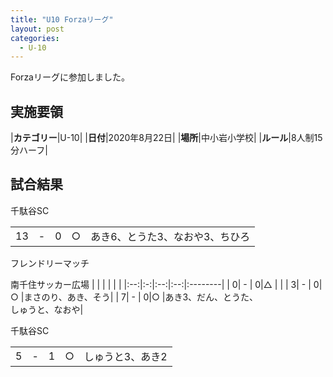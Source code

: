```yaml
---
title: "U10 Forzaリーグ"
layout: post
categories:
  - U-10
---
```


Forzaリーグに参加しました。

## 実施要領

|**カテゴリー**|U-10|
|**日付**|2020年8月22日|
|**場所**|中小岩小学校|
|**ルール**|8人制15分ハーフ|


## 試合結果

千駄谷SC

|    |   |    |         |    |
|:--:|:-:|:--:|:--:|:--------|
|13 | - |    0|○  |あき6、とうた3、なおや3、ちひろ|


フレンドリーマッチ

南千住サッカー広場
|    |   |    |         |    |
|:--:|:-:|:--:|:--:|:--------|
|  0| - |    0|△    |              |
|  3| - |    0|○   |まさのり、あき、そう|
|  7| - |    0|○   |あき3、だん、とうた、<br>しゅうと、なおや|


千駄谷SC

|    |   |    |         |    |
|:--:|:-:|:--:|:--:|:--------|
|5 | - |    1|○  |しゅうと3、あき2|
